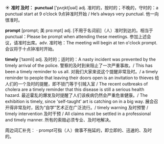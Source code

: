 ☀ <span class="category">**准时 及时：**</span>
<span class="vocabulary">**punctual**</span> ['pʌŋktʃʊəl] 
<span class="definition">adj. 准时的，按时的；不晚的，守时的：</span>a punctual start at 9 o’clock 9点钟准时开始 / He’s always very punctual. 他一向很准时。
           
<span class="vocabulary">**prompt**</span> [prɒmpt; 美 prɑ:mpt]
<span class="definition">adj. [不用于名词前]（人）准时到达的。相当于punctual：</span>Please be prompt when attending these meetings. 参加上述会议，请准时出席。<span class="definition">adv. 准时地：</span>The meeting will begin at ten o'clock prompt. 会议将于十点钟准时开始。
           
<span class="vocabulary">**timely**</span> [ˈtaɪmli]
<span class="definition">adj. 及时的；适时的：</span>A nasty incident was prevented by the timely arrival of the police. 警察的及时到来阻止了一次严重事故。/ This has been a timely reminder to us all. 对我们大家来说这个提醒非常及时。/ a timely reminder to people that leaving their doors open is an invitation to thieves 给人们的一个及时的提醒，即不锁门等于引贼入室 / The recent outbreaks of cholera are a timely reminder that this disease is still a serious health hazard. 最近霍乱的爆发及时提醒了人们该疾病仍然会严重危害健康。/ The exhibition is timely, since 'self-taught' art is catching on in a big way. 展会召开得非常及时，因为“自学”艺术正在广泛流行。/ timely warning 及时预警 / timely intervention 及时干预 / All claims must be settled in a professional and timely manner. 所有的索赔必须专业、及时地解决。

周边词汇补充：
· prompt可指（人）做事不拖延的，即立即的、迅速的、及时的。

